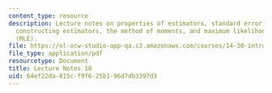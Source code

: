 ```yaml
---
content_type: resource
description: Lecture notes on properties of estimators, standard error, methods for
  constructing estimators, the method of moments, and maximum likelihood estimation
  (MLE).
file: https://ol-ocw-studio-app-qa.s3.amazonaws.com/courses/14-30-introduction-to-statistical-methods-in-economics-spring-2009/64ef22da815cf9f625b196d7db3397d3_MIT14_30s09_lec18.pdf
file_type: application/pdf
resourcetype: Document
title: Lecture Notes 18
uid: 64ef22da-815c-f9f6-25b1-96d7db3397d3
---
```

